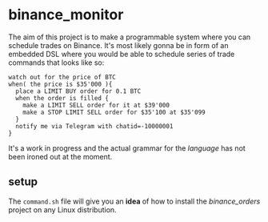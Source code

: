 # binance_monitor
The aim of this project is to make a programmable system where you can schedule trades on Binance. It's most likely gonna be in form of an embedded DSL where you would be able to schedule series of trade commands that looks like so:
  ```
  watch out for the price of BTC
  when( the price is $35'000 ){
    place a LIMIT BUY order for 0.1 BTC
    when the order is filled {
      make a LIMIT SELL order for it at $39'000
      make a STOP LIMIT SELL order for $35'100 at $35'099
    }
    notify me via Telegram with chatid=-10000001
  }
```

It's a work in progress and the actual grammar for the _language_ has not been ironed out at the moment.

## setup
The `command.sh` file will give you an **idea** of how to install the _binance_orders_ project on any Linux distribution.
